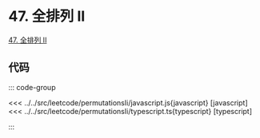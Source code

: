 # 47. 全排列 II

[47. 全排列 II](https://leetcode.cn/problems/permutations-ii/description/)

## 代码

::: code-group

<<< ../../src/leetcode/permutationsIi/javascript.js{javascript} [javascript]
<<< ../../src/leetcode/permutationsIi/typescript.ts{typescript} [typescript]

:::
